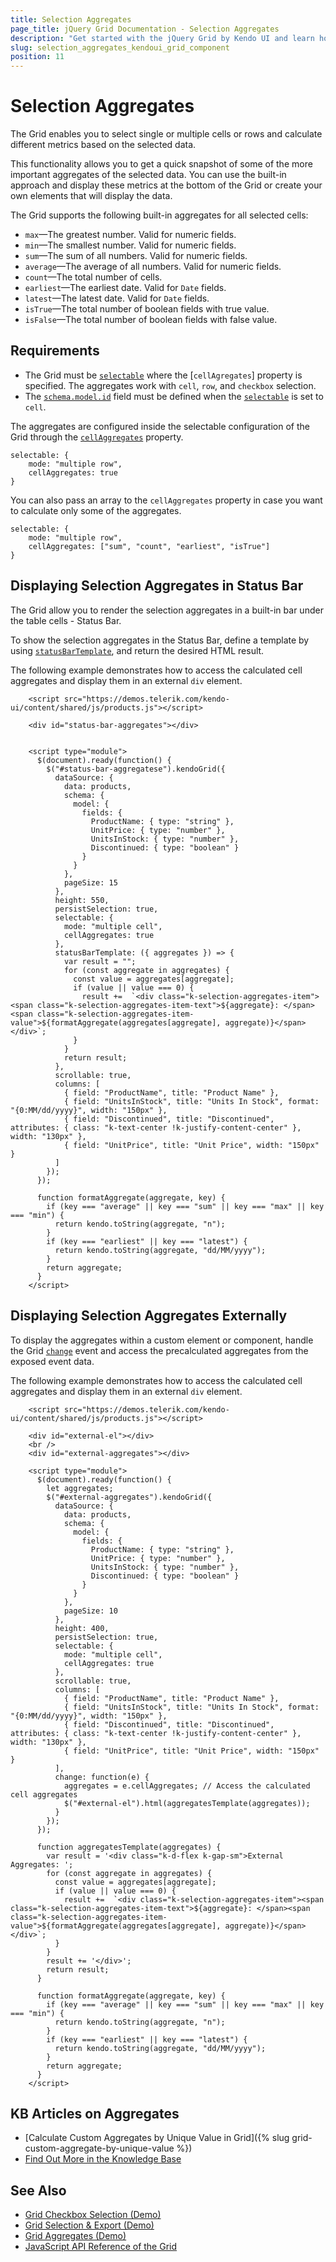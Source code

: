```yaml
---
title: Selection Aggregates
page_title: jQuery Grid Documentation - Selection Aggregates
description: "Get started with the jQuery Grid by Kendo UI and learn how to enable selection aggregates that allow users to see precalculated aggregates when they select cells or rows in the Grid table."
slug: selection_aggregates_kendoui_grid_component
position: 11
---
```


# Selection Aggregates

The Grid enables you to select single or multiple cells or rows and calculate different metrics based on the selected data.

This functionality allows you to get a quick snapshot of some of the more important aggregates of the selected data. You can use the built-in approach and display these metrics at the bottom of the Grid or create your own elements that will display the data.

The Grid supports the following built-in aggregates for all selected cells:

* `max`&mdash;The greatest number. Valid for numeric fields.
* `min`&mdash;The smallest number. Valid for numeric fields.
* `sum`&mdash;The sum of all numbers. Valid for numeric fields.
* `average`&mdash;The average of all numbers. Valid for numeric fields.
* `count`&mdash;The total number of cells.
* `earliest`&mdash;The earliest date. Valid for `Date` fields.
* `latest`&mdash;The latest date. Valid for `Date` fields.
* `isTrue`&mdash;The total number of boolean fields with true value.
* `isFalse`&mdash;The total number of boolean fields with false value.

## Requirements

* The Grid must be [`selectable`](/api/javascript/ui/grid/configuration/selectable) where the [`cellAgregates`] property is specified. The aggregates work with `cell`, `row`, and `checkbox` selection.
* The [`schema.model.id`](/api/javascript/data/datasource/configuration/schema#schemamodel) field must be defined when the [`selectable`](/api/javascript/ui/grid/configuration/selectable) is set to `cell`.

The aggregates are configured inside the selectable configuration of the Grid through the [`cellAggregates`](/api/javascript/ui/grid/configuration/selectable.cellaggregates) property. 

```
selectable: { 
    mode: "multiple row", 
    cellAggregates: true 
}
```
You can also pass an array to the `cellAggregates` property in case you want to calculate only some of the aggregates. 

```
selectable: { 
    mode: "multiple row", 
    cellAggregates: ["sum", "count", "earliest", "isTrue"] 
}
```

## Displaying Selection Aggregates in Status Bar

The Grid allow you to render the selection aggregates in a built-in bar under the table cells - Status Bar.

To show the selection aggregates in the Status Bar, define a template by using [`statusBarTemplate`](/api/javascript/ui/grid/configuration/statusBarTemplate), and return the desired HTML result.

The following example demonstrates how to access the calculated cell aggregates and display them in an external `div` element.

```dojo
    <script src="https://demos.telerik.com/kendo-ui/content/shared/js/products.js"></script>

    <div id="status-bar-aggregates"></div>


    <script type="module">
      $(document).ready(function() {
        $("#status-bar-aggregatese").kendoGrid({
          dataSource: {
            data: products,
            schema: {
              model: {
                fields: {
                  ProductName: { type: "string" },
                  UnitPrice: { type: "number" },
                  UnitsInStock: { type: "number" },
                  Discontinued: { type: "boolean" }
                }
              }
            },
            pageSize: 15
          },
          height: 550,
          persistSelection: true,
          selectable: {
            mode: "multiple cell",
            cellAggregates: true
          },
          statusBarTemplate: ({ aggregates }) => {
            var result = "";
            for (const aggregate in aggregates) {
              const value = aggregates[aggregate];
              if (value || value === 0) {
                result +=  `<div class="k-selection-aggregates-item"><span class="k-selection-aggregates-item-text">${aggregate}: </span><span class="k-selection-aggregates-item-value">${formatAggregate(aggregates[aggregate], aggregate)}</span></div>`;
              }
            }
            return result;
          },
          scrollable: true,
          columns: [
            { field: "ProductName", title: "Product Name" },
            { field: "UnitsInStock", title: "Units In Stock", format: "{0:MM/dd/yyyy}", width: "150px" },
            { field: "Discontinued", title: "Discontinued", attributes: { class: "k-text-center !k-justify-content-center" }, width: "130px" },
            { field: "UnitPrice", title: "Unit Price", width: "150px" }
          ]
        });
      });

      function formatAggregate(aggregate, key) {
        if (key === "average" || key === "sum" || key === "max" || key === "min") {
          return kendo.toString(aggregate, "n");
        }
        if (key === "earliest" || key === "latest") {
          return kendo.toString(aggregate, "dd/MM/yyyy");
        }
        return aggregate;
      }
    </script>
```

## Displaying Selection Aggregates Externally

To display the aggregates within a custom element or component, handle the Grid [`change`](/api/javascript/ui/grid/events/change) event and access the precalculated aggregates from the exposed event data.

The following example demonstrates how to access the calculated cell aggregates and display them in an external `div` element.

```
    <script src="https://demos.telerik.com/kendo-ui/content/shared/js/products.js"></script>

    <div id="external-el"></div>
    <br />
    <div id="external-aggregates"></div>

    <script type="module">
      $(document).ready(function() {
        let aggregates;
        $("#external-aggregates").kendoGrid({
          dataSource: {
            data: products,
            schema: {
              model: {
                fields: {
                  ProductName: { type: "string" },
                  UnitPrice: { type: "number" },
                  UnitsInStock: { type: "number" },
                  Discontinued: { type: "boolean" }
                }
              }
            },
            pageSize: 10
          },
          height: 400,
          persistSelection: true,
          selectable: {
            mode: "multiple cell",
            cellAggregates: true
          },
          scrollable: true,
          columns: [
            { field: "ProductName", title: "Product Name" },
            { field: "UnitsInStock", title: "Units In Stock", format: "{0:MM/dd/yyyy}", width: "150px" },
            { field: "Discontinued", title: "Discontinued", attributes: { class: "k-text-center !k-justify-content-center" }, width: "130px" },
            { field: "UnitPrice", title: "Unit Price", width: "150px" }
          ],
          change: function(e) {
            aggregates = e.cellAggregates; // Access the calculated cell aggregates
            $("#external-el").html(aggregatesTemplate(aggregates));
          }
        });
      });

      function aggregatesTemplate(aggregates) {
        var result = '<div class="k-d-flex k-gap-sm">External Aggregates: ';
        for (const aggregate in aggregates) {
          const value = aggregates[aggregate];
          if (value || value === 0) {
            result +=  `<div class="k-selection-aggregates-item"><span class="k-selection-aggregates-item-text">${aggregate}: </span><span class="k-selection-aggregates-item-value">${formatAggregate(aggregates[aggregate], aggregate)}</span></div>`;
          }
        }
        result += '</div>';
        return result;
      }

      function formatAggregate(aggregate, key) {
        if (key === "average" || key === "sum" || key === "max" || key === "min") {
          return kendo.toString(aggregate, "n");
        }
        if (key === "earliest" || key === "latest") {
          return kendo.toString(aggregate, "dd/MM/yyyy");
        }
        return aggregate;
      }
    </script>
```

## KB Articles on Aggregates

* [Calculate Custom Aggregates by Unique Value in Grid]({% slug grid-custom-aggregate-by-unique-value %})
* [Find Out More in the Knowledge Base](/knowledge-base)

## See Also

* [Grid Checkbox Selection (Demo)](https://demos.telerik.com/kendo-ui/grid/checkbox-selection)
* [Grid Selection & Export (Demo)](https://demos.telerik.com/kendo-ui/grid/selection-export)
* [Grid Aggregates (Demo)](https://demos.telerik.com/kendo-ui/grid/aggregates)
* [JavaScript API Reference of the Grid](https://docs.telerik.com/kendo-ui/api/javascript/ui/grid)
